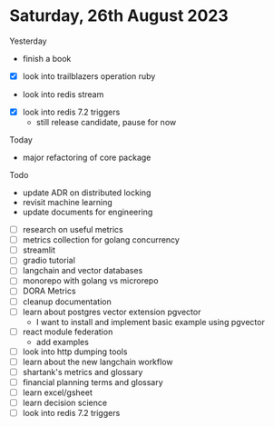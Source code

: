 # Saturday, 26th August 2023


Yesterday
- finish a book
- [x] look into trailblazers operation ruby
- look into redis stream
- [x] look into redis 7.2 triggers
	- still release candidate, pause for now

Today
- major refactoring of core package

Todo
- update ADR on distributed locking
- revisit machine learning
- update documents for engineering
- [ ] research on useful metrics
- [ ] metrics collection for golang concurrency
- [ ] streamlit
- [ ] gradio tutorial
- [ ] langchain and vector databases
- [ ] monorepo with golang vs microrepo
- [ ] DORA Metrics
- [ ] cleanup documentation
- [ ] learn about postgres vector extension pgvector
	- I want to install and implement basic example using pgvector
- [ ] react module federation
  - add examples
- [ ] look into http dumping tools
- [ ] learn about the new langchain workflow
- [ ] shartank's metrics and glossary
- [ ] financial planning terms and glossary
- [ ] learn excel/gsheet
- [ ] learn decision science
- [  ] look into redis 7.2 triggers
